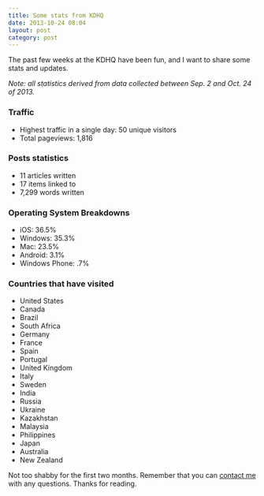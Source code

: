 ```yaml
---
title: Some stats from KDHQ
date: 2013-10-24 08:04
layout: post
category: post
---
```

The past few weeks at the KDHQ have been fun, and I want to share some stats and updates.

_Note: all statistics derived from data collected between Sep. 2 and Oct. 24 of 2013._

### Traffic
- Highest traffic in a single day: 50 unique visitors
- Total pageviews: 1,816

### Posts statistics
- 11 articles written
- 17 items linked to
- 7,299 words written

### Operating System Breakdowns
- iOS: 36.5%
- Windows: 35.3%
- Mac: 23.5%
- Android: 3.1%
- Windows Phone: .7%

### Countries that have visited
- United States
- Canada
- Brazil
- South Africa
- Germany
- France
- Spain
- Portugal
- United Kingdom
- Italy
- Sweden
- India
- Russia
- Ukraine
- Kazakhstan
- Malaysia
- Philippines
- Japan
- Australia
- New Zealand

Not too shabby for the first two months. Remember that you can [contact me](http://kyledreger.com/contact) with any questions. Thanks for reading.


